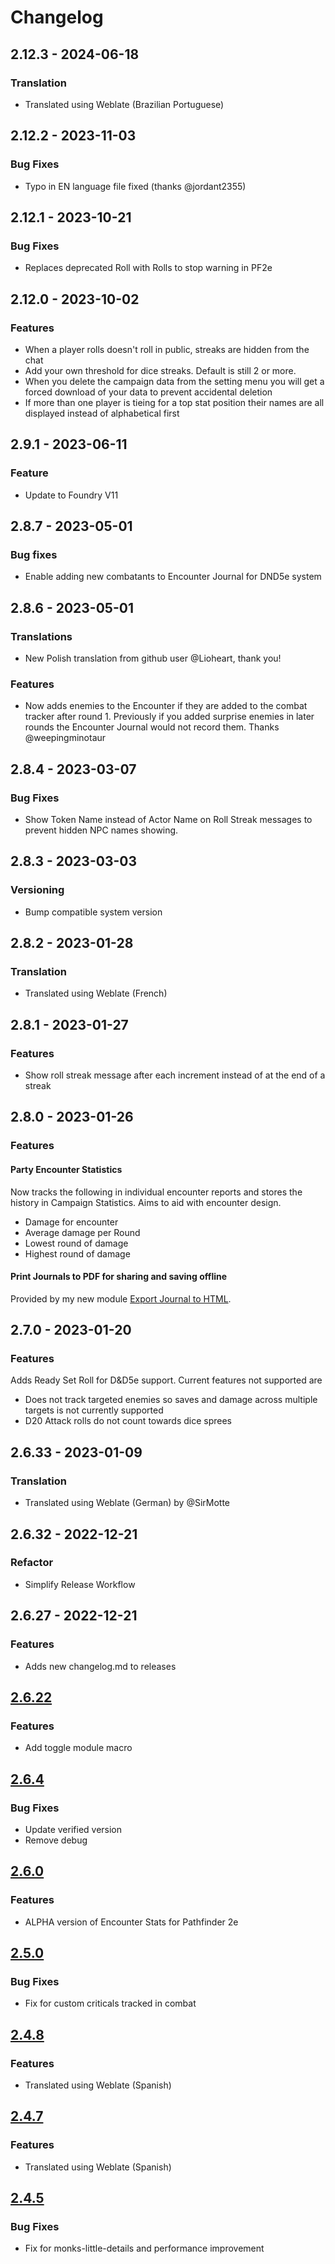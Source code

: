 # Changelog

## 2.12.3 - 2024-06-18

### Translation

- Translated using Weblate (Brazilian Portuguese)

## 2.12.2 - 2023-11-03

### Bug Fixes

- Typo in EN language file fixed (thanks @jordant2355)

## 2.12.1 - 2023-10-21

### Bug Fixes

- Replaces deprecated Roll with Rolls to stop warning in PF2e

## 2.12.0 - 2023-10-02

### Features

- When a player rolls doesn't roll in public, streaks are hidden from the chat
- Add your own threshold for dice streaks. Default is still 2 or more.
- When you delete the campaign data from the setting menu you will get a forced download of your data to prevent accidental deletion
- If more than one player is tieing for a top stat position their names are all displayed instead of alphabetical first

## 2.9.1 - 2023-06-11

### Feature

- Update to Foundry V11

## 2.8.7 - 2023-05-01

### Bug fixes

- Enable adding new combatants to Encounter Journal for DND5e system

## 2.8.6 - 2023-05-01

### Translations

- New Polish translation from github user @Lioheart, thank you!

### Features

- Now adds enemies to the Encounter if they are added to the combat tracker after round 1. Previously if you added surprise enemies in later rounds the Encounter Journal would not record them. Thanks @weepingminotaur

## 2.8.4 - 2023-03-07

### Bug Fixes

- Show Token Name instead of Actor Name on Roll Streak messages to prevent hidden NPC names showing.

## 2.8.3 - 2023-03-03

### Versioning

- Bump compatible system version

## 2.8.2 - 2023-01-28

### Translation

- Translated using Weblate (French)

## 2.8.1 - 2023-01-27

### Features

- Show roll streak message after each increment instead of at the end of a streak

## 2.8.0 - 2023-01-26

### Features

#### Party Encounter Statistics

Now tracks the following in individual encounter reports and stores the history in Campaign Statistics. Aims to aid with encounter design.

- Damage for encounter
- Average damage per Round
- Lowest round of damage
- Highest round of damage

#### Print Journals to PDF for sharing and saving offline

Provided by my new module [Export Journal to HTML](https://foundryvtt.com/packages/export-journal-html).

## 2.7.0 - 2023-01-20

### Features

Adds Ready Set Roll for D&D5e support. Current features not supported are

- Does not track targeted enemies so saves and damage across multiple targets is not currently supported
- D20 Attack rolls do not count towards dice sprees

## 2.6.33 - 2023-01-09

### Translation

- Translated using Weblate (German) by @SirMotte

## 2.6.32 - 2022-12-21

### Refactor

- Simplify Release Workflow

## 2.6.27 - 2022-12-21

### Features

- Adds new changelog.md to releases

## [2.6.22](https://github.com/johnnolan/encounter-stats/releases/tag/2.6.22)

### Features

- Add toggle module macro

## [2.6.4](https://github.com/johnnolan/encounter-stats/releases/tag/2.6.4)

### Bug Fixes

- Update verified version
- Remove debug

## [2.6.0](https://github.com/johnnolan/encounter-stats/releases/tag/2.6.0)

### Features

- ALPHA version of Encounter Stats for Pathfinder 2e

## [2.5.0](https://github.com/johnnolan/encounter-stats/releases/tag/2.5.0)

### Bug Fixes

- Fix for custom criticals tracked in combat

## [2.4.8](https://github.com/johnnolan/encounter-stats/releases/tag/2.4.8)

### Features

- Translated using Weblate (Spanish)

## [2.4.7](https://github.com/johnnolan/encounter-stats/releases/tag/2.4.7)

### Features

- Translated using Weblate (Spanish)

## [2.4.5](https://github.com/johnnolan/encounter-stats/releases/tag/2.4.5)

### Bug Fixes

- Fix for monks-little-details and performance improvement
